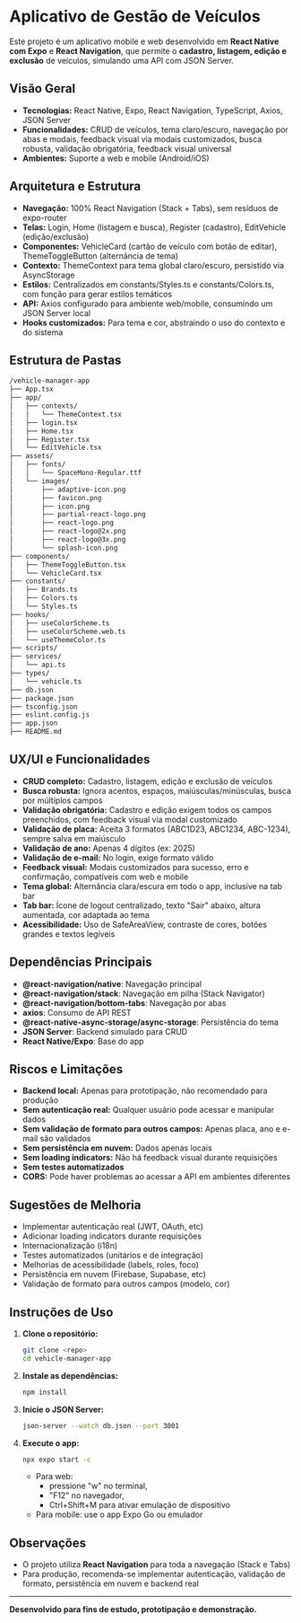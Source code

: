 # Aplicativo de Gestão de Veículos

Este projeto é um aplicativo mobile e web desenvolvido em **React Native com Expo** e **React Navigation**, que permite o **cadastro, listagem, edição e exclusão** de veículos, simulando uma API com JSON Server.

## Visão Geral

- **Tecnologias:** React Native, Expo, React Navigation, TypeScript, Axios, JSON Server
- **Funcionalidades:** CRUD de veículos, tema claro/escuro, navegação por abas e modais, feedback visual via modais customizados, busca robusta, validação obrigatória, feedback visual universal
- **Ambientes:** Suporte a web e mobile (Android/iOS)

## Arquitetura e Estrutura

- **Navegação:** 100% React Navigation (Stack + Tabs), sem resíduos de expo-router
- **Telas:** Login, Home (listagem e busca), Register (cadastro), EditVehicle (edição/exclusão)
- **Componentes:** VehicleCard (cartão de veículo com botão de editar), ThemeToggleButton (alternância de tema)
- **Contexto:** ThemeContext para tema global claro/escuro, persistido via AsyncStorage
- **Estilos:** Centralizados em constants/Styles.ts e constants/Colors.ts, com função para gerar estilos temáticos
- **API:** Axios configurado para ambiente web/mobile, consumindo um JSON Server local
- **Hooks customizados:** Para tema e cor, abstraindo o uso do contexto e do sistema

## Estrutura de Pastas

```bash
/vehicle-manager-app
├── App.tsx
├── app/
│   ├── contexts/
│   │   └── ThemeContext.tsx
│   ├── login.tsx
│   ├── Home.tsx
│   ├── Register.tsx
│   └── EditVehicle.tsx
├── assets/
│   ├── fonts/
│   │   └── SpaceMono-Regular.ttf
│   └── images/
│       ├── adaptive-icon.png
│       ├── favicon.png
│       ├── icon.png
│       ├── partial-react-logo.png
│       ├── react-logo.png
│       ├── react-logo@2x.png
│       ├── react-logo@3x.png
│       └── splash-icon.png
├── components/
│   ├── ThemeToggleButton.tsx
│   └── VehicleCard.tsx
├── constants/
│   ├── Brands.ts
│   ├── Colors.ts
│   └── Styles.ts
├── hooks/
│   ├── useColorScheme.ts
│   ├── useColorScheme.web.ts
│   └── useThemeColor.ts
├── scripts/
├── services/
│   └── api.ts
├── types/
│   └── vehicle.ts
├── db.json
├── package.json
├── tsconfig.json
├── eslint.config.js
├── app.json
├── README.md
```

## UX/UI e Funcionalidades

- **CRUD completo:** Cadastro, listagem, edição e exclusão de veículos
- **Busca robusta:** Ignora acentos, espaços, maiúsculas/minúsculas, busca por múltiplos campos
- **Validação obrigatória:** Cadastro e edição exigem todos os campos preenchidos, com feedback visual via modal customizado
- **Validação de placa:** Aceita 3 formatos (ABC1D23, ABC1234, ABC-1234), sempre salva em maiúsculo
- **Validação de ano:** Apenas 4 dígitos (ex: 2025)
- **Validação de e-mail:** No login, exige formato válido
- **Feedback visual:** Modais customizados para sucesso, erro e confirmação, compatíveis com web e mobile
- **Tema global:** Alternância clara/escura em todo o app, inclusive na tab bar
- **Tab bar:** Ícone de logout centralizado, texto "Sair" abaixo, altura aumentada, cor adaptada ao tema
- **Acessibilidade:** Uso de SafeAreaView, contraste de cores, botões grandes e textos legíveis

## Dependências Principais

- **@react-navigation/native**: Navegação principal
- **@react-navigation/stack**: Navegação em pilha (Stack Navigator)
- **@react-navigation/bottom-tabs**: Navegação por abas
- **axios**: Consumo de API REST
- **@react-native-async-storage/async-storage**: Persistência do tema
- **JSON Server**: Backend simulado para CRUD
- **React Native/Expo**: Base do app

## Riscos e Limitações

- **Backend local:** Apenas para prototipação, não recomendado para produção
- **Sem autenticação real:** Qualquer usuário pode acessar e manipular dados
- **Sem validação de formato para outros campos:** Apenas placa, ano e e-mail são validados
- **Sem persistência em nuvem:** Dados apenas locais
- **Sem loading indicators:** Não há feedback visual durante requisições
- **Sem testes automatizados**
- **CORS:** Pode haver problemas ao acessar a API em ambientes diferentes

## Sugestões de Melhoria

- Implementar autenticação real (JWT, OAuth, etc)
- Adicionar loading indicators durante requisições
- Internacionalização (i18n)
- Testes automatizados (unitários e de integração)
- Melhorias de acessibilidade (labels, roles, foco)
- Persistência em nuvem (Firebase, Supabase, etc)
- Validação de formato para outros campos (modelo, cor)

## Instruções de Uso

1. **Clone o repositório:**

   ```bash
   git clone <repo>
   cd vehicle-manager-app
   ```

2. **Instale as dependências:**

   ```bash
   npm install
   ```

3. **Inicie o JSON Server:**

   ```bash
   json-server --watch db.json --port 3001
   ```

4. **Execute o app:**

   ```bash
   npx expo start -c
   ```

   - Para web:
      - pressione "w" no terminal,
      - "F12" no navegador,
      - Ctrl+Shift+M para ativar emulação de dispositivo
   - Para mobile: use o app Expo Go ou emulador

## Observações

- O projeto utiliza **React Navigation** para toda a navegação (Stack e Tabs)
- Para produção, recomenda-se implementar autenticação, validação de formato, persistência em nuvem e backend real

---

**Desenvolvido para fins de estudo, prototipação e demonstração.**
